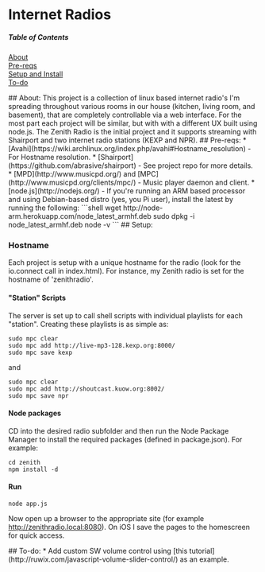 Internet Radios
==============
##### Table of Contents
[About](#about)  
[Pre-reqs](#prereqs)  
[Setup and Install](#setup)  
[To-do](#todo)  

<a name="about"/>
## About:
This project is a collection of linux based internet radio's I'm spreading throughout various rooms in our house (kitchen, living room, and basement), that are completely controllable via a web interface.  For the most part each project will be similar, but with with a different UX built using node.js.  The Zenith Radio is the initial project and it supports streaming with Shairport and two internet radio stations (KEXP and NPR).

<a name="prereqs"/>
## Pre-reqs:
* [Avahi](https://wiki.archlinux.org/index.php/avahi#Hostname_resolution) - For Hostname resolution.
* [Shairport](https://github.com/abrasive/shairport) - See project repo for more details.
* [MPD](http://www.musicpd.org/) and [MPC](http://www.musicpd.org/clients/mpc/) - Music player daemon and client. 
* [node.js](http://nodejs.org/) - If you're running an ARM based processor and using Debian-based distro (yes, you Pi user), install the latest by running the following:   
```shell
wget http://node-arm.herokuapp.com/node_latest_armhf.deb
sudo dpkg -i node_latest_armhf.deb
node -v
```

<a name="setup"/>
## Setup:

### Hostname
Each project is setup with a unique hostname for the radio (look for the io.connect call in index.html).  For instance, my Zenith radio is set for the hostname of 'zenithradio'.

#### "Station" Scripts
The server is set up to call shell scripts with individual playlists for each "station".  Creating these playlists is as simple as:
```shell
sudo mpc clear
sudo mpc add http://live-mp3-128.kexp.org:8000/
sudo mpc save kexp
```
and
```shell
sudo mpc clear
sudo mpc add http://shoutcast.kuow.org:8002/
sudo mpc save npr
```
 
#### Node packages
CD into the desired radio subfolder and then run the Node Package Manager to install the required packages (defined in package.json).  For example:
```shell
cd zenith
npm install -d
```

#### Run
```shell
node app.js
```
Now open up a browser to the appropriate site (for example http://zenithradio.local:8080).  On iOS I save the pages to the homescreen for quick access.

<a name="todo"/>
## To-do:
* Add custom SW volume control using [this tutorial](http://ruwix.com/javascript-volume-slider-control/) as an example.


